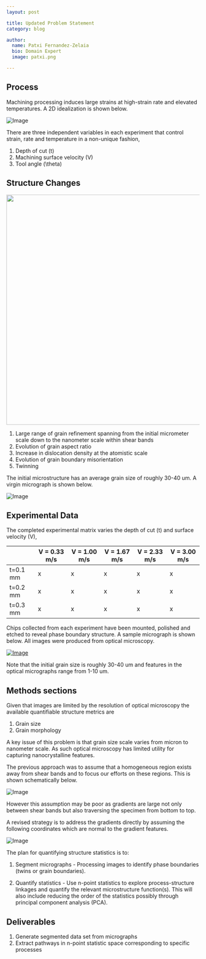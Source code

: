 ```yaml
---
layout: post

title: Updated Problem Statement
category: blog

author:
  name: Patxi Fernandez-Zelaia
  bio: Domain Expert
  image: patxi.png

---
```


## Process

Machining processing induces large strains at high-strain rate and elevated temperatures. A 2D idealization is shown below.

![Image](http://matinfteam4.github.io/images/geometry.png)

There are three independent variables in each experiment that control strain, rate and temperature in a non-unique fashion,

1. Depth of cut (t)
2. Machining surface velocity (V)
3. Tool angle (\theta)

## Structure Changes

[<img src="http://ars.els-cdn.com/content/image/1-s2.0-S1359645409004807-gr4.jpg" width="600px" />](http://www.sciencedirect.com/science/article/pii/S1359645409004807)

1. Large range of grain refinement spanning from the initial micrometer scale down to the nanometer scale within shear bands
2. Evolution of grain aspect ratio
3. Increase in dislocation density at the atomistic scale
4. Evolution of grain boundary misorientation
5. Twinning

The initial microstructure has an average grain size of roughly 30-40 um. A virgin micrograph is shown below.


![Image](http://matinfteam4.github.io/images/virgin.png)

## Experimental Data

The completed experimental matrix varies the depth of cut (t) and surface velocity (V),

|               | V = 0.33 m/s | V = 1.00 m/s | V = 1.67 m/s | V = 2.33 m/s | V = 3.00 m/s |
| ------------- | ------------ | ------------ | ------------ | ------------ | ------------ |
| t=0.1 mm      |      x       |      x       |       x      |      x       |       x      |
| t=0.2 mm      |      x       |      x       |       x      |      x       |       x      |
| t=0.3 mm      |      x       |      x       |       x      |      x       |       x      |

Chips collected from each experiment have been mounted, polished and etched to reveal phase boundary structure. A sample micrograph is shown below. All images were produced from optical microscopy.

[![Image](https://farm4.staticflickr.com/3891/15119720722_3b72b8854f_z.jpg)](https://www.flickr.com/photos/127308447@N06/15119720722/)

Note that the initial grain size is roughly 30-40 um and features in the optical micrographs range from 1-10 um.

## Methods sections

Given that images are limited by the resolution of optical microscopy the available quantifiable structure metrics are

1. Grain size
2. Grain morphology

A key issue of this problem is that grain size scale varies from micron to nanometer scale. As such optical microscopy has limited utility for capturing nanocrystalline features. 

The previous approach was to assume that a homogeneous region exists away from shear bands and to focus our efforts on these regions. This is shown schematically below.

![Image](http://matinfteam4.github.io/images/analysis_v1.png)

However this assumption may be poor as gradients are large not only between shear bands but also traversing the specimen from bottom to top.

A revised strategy is to address the gradients directly by assuming the following coordinates which are normal to the gradient features.

![Image](http://matinfteam4.github.io/images/analysis_revised.png)

The plan for quantifying structure statistics is to:

1. Segment micrographs - Processing images to identify phase boundaries (twins or grain boundaries). 

2. Quantify statistics - Use n-point statistics to explore process-structure linkages and quantify the relevant microstructure function(s). This will also include reducing the order of the statistics possibly through principal component analysis (PCA).

## Deliverables

1. Generate segmented data set from micrographs
2. Extract pathways in n-point statistic space corresponding to specific processes
